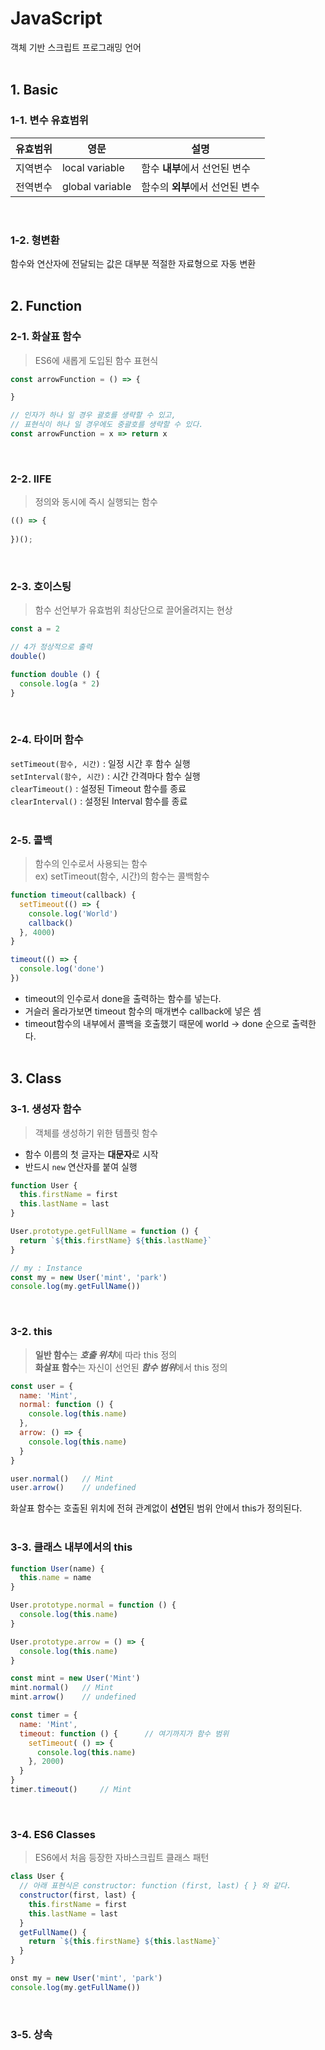 # JavaScript
객체 기반 스크립트 프로그래밍 언어
<br/><br/>

## 1. Basic
### 1-1. 변수 유효범위
유효범위 | 영문 | 설명
|---|---|---|
지역변수 | local variable   | 함수 **내부**에서 선언된 변수
전역변수 | global variable  | 함수의 **외부**에서 선언된 변수

<br/>

### 1-2. 형변환
함수와 연산자에 전달되는 값은 대부분 적절한 자료형으로 자동 변환
<br/><br/>

## 2. Function
### 2-1. 화살표 함수
> ES6에 새롭게 도입된 함수 표현식
```javascript
const arrowFunction = () => {

}
```
```javascript
// 인자가 하나 일 경우 괄호를 생략할 수 있고,
// 표현식이 하나 일 경우에도 중괄호를 생략할 수 있다.
const arrowFunction = x => return x
```
<br/>

### 2-2. IIFE
> 정의와 동시에 즉시 실행되는 함수
```javascript
(() => {
    
})();
```
<br/>

### 2-3. 호이스팅
> 함수 선언부가 유효범위 최상단으로 끌어올려지는 현상
```javascript
const a = 2

// 4가 정상적으로 출력
double()

function double () {
  console.log(a * 2)
}
```

<br/>

### 2-4. 타이머 함수
`setTimeout(함수, 시간)` : 일정 시간 후 함수 실행  
`setInterval(함수, 시간)` : 시간 간격마다 함수 실행  
`clearTimeout()` : 설정된 Timeout 함수를 종료  
`clearInterval()` : 설정된 Interval 함수를 종료  
<br/>

### 2-5. 콜백
> 함수의 인수로서 사용되는 함수  
> ex) setTimeout(함수, 시간)의 함수는 콜백함수
```javascript
function timeout(callback) {
  setTimeout(() => {
    console.log('World')
    callback()
  }, 4000)
}
```
```javascript
timeout(() => {
  console.log('done')
})
```
* timeout의 인수로서 done을 출력하는 함수를 넣는다.
* 거슬러 올라가보면 timeout 함수의 매개변수 callback에 넣은 셈
* timeout함수의 내부에서 콜백을 호출했기 때문에 world -> done 순으로 출력한다.
<br/><br/>

## 3. Class
### 3-1. 생성자 함수
> 객체를 생성하기 위한 템플릿 함수
* 함수 이름의 첫 글자는 **대문자**로 시작
* 반드시 `new` 연산자를 붙여 실행
```javascript
function User {
  this.firstName = first
  this.lastName = last
}

User.prototype.getFullName = function () {
  return `${this.firstName} ${this.lastName}`
}

// my : Instance
const my = new User('mint', 'park')
console.log(my.getFullName())
```
<br/>

### 3-2. this
> **일반 함수**는 ***호출 위치***에 따라 this 정의  
> **화살표 함수**는 자신이 선언된 ***함수 범위***에서 this 정의
```javascript 
const user = {
  name: 'Mint',
  normal: function () {
    console.log(this.name)
  },
  arrow: () => {
    console.log(this.name)
  }
}

user.normal()   // Mint
user.arrow()    // undefined
```
화살표 함수는 호출된 위치에 전혀 관계없이 **선언**된 범위 안에서 this가 정의된다.  
<br/>

### 3-3. 클래스 내부에서의 this
```javascript
function User(name) {
  this.name = name
}

User.prototype.normal = function () {
  console.log(this.name)
}

User.prototype.arrow = () => {
  console.log(this.name)
}

const mint = new User('Mint')
mint.normal()   // Mint
mint.arrow()    // undefined
```

```javascript
const timer = {
  name: 'Mint',
  timeout: function () {      // 여기까지가 함수 범위
    setTimeout( () => {
      console.log(this.name)
    }, 2000)
  }
}
timer.timeout()     // Mint
```
<br/>

### 3-4. ES6 Classes
> ES6에서 처음 등장한 자바스크립트 클래스 패턴
```javascript
class User {
  // 아래 표현식은 constructor: function (first, last) { } 와 같다.
  constructor(first, last) {
    this.firstName = first
    this.lastName = last
  }
  getFullName() {
    return `${this.firstName} ${this.lastName}`
  }
}

onst my = new User('mint', 'park')
console.log(my.getFullName())
```
<br/>

### 3-5. 상속